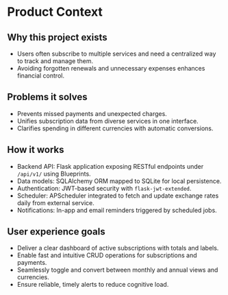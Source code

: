 # Product Context

## Why this project exists

- Users often subscribe to multiple services and need a centralized way to track and manage them.
- Avoiding forgotten renewals and unnecessary expenses enhances financial control.

## Problems it solves

- Prevents missed payments and unexpected charges.
- Unifies subscription data from diverse services in one interface.
- Clarifies spending in different currencies with automatic conversions.

## How it works

- Backend API: Flask application exposing RESTful endpoints under `/api/v1/` using Blueprints.
- Data models: SQLAlchemy ORM mapped to SQLite for local persistence.
- Authentication: JWT-based security with `flask-jwt-extended`.
- Scheduler: APScheduler integrated to fetch and update exchange rates daily from external service.
- Notifications: In-app and email reminders triggered by scheduled jobs.

## User experience goals

- Deliver a clear dashboard of active subscriptions with totals and labels.
- Enable fast and intuitive CRUD operations for subscriptions and payments.
- Seamlessly toggle and convert between monthly and annual views and currencies.
- Ensure reliable, timely alerts to reduce cognitive load.